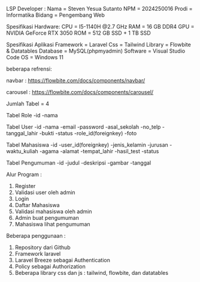 LSP
Developer : 
Nama = Steven Yesua Sutanto
NPM = 2024250016
Prodi = Informatika
Bidang = Pengembang Web

Spesifikasi Hardware:
CPU = I5-1140H @2.7 GHz
RAM = 16 GB DDR4
GPU = NVIDIA GeForce RTX 3050
ROM = 512 GB SSD + 1 TB SSD

Spesifikasi Aplikasi
Framework = Laravel
Css = Tailwind
Library = Flowbite & Datatables
Database = MySQL(phpmyadmin)
Software = Visual Studio Code
OS = Windows 11

beberapa refrensi:

navbar :
https://flowbite.com/docs/components/navbar/

carousel :
https://flowbite.com/docs/components/carousel/

Jumlah Tabel = 4

Tabel Role
-id
-nama

Tabel User
-id
-nama
-email
-password
-asal_sekolah
-no_telp
-tanggal_lahir
-bukti
-status
-role_id(foreignkey)
-foto

Tabel Mahasiswa
-id
-user_id(foreignkey)
-jenis_kelamin
-jurusan
-waktu_kuliah
-agama
-alamat
-tempat_lahir
-hasil_test
-status

Tabel Pengumuman
-id
-judul
-deskripsi
-gambar
-tanggal

Alur Program :
1. Register
2. Validasi user oleh admin
3. Login
4. Daftar Mahasiswa
5. Validasi mahasiswa oleh admin
6. Admin buat pengumuman
7. Mahasiswa lihat pengumuman

Beberapa penggunaan :
1. Repository dari Github
2. Framework laravel
3. Laravel Breeze sebagai Authentication
4. Policy sebagai Authorization
5. Beberapa library css dan js : tailwind, flowbite, dan datatables


   
